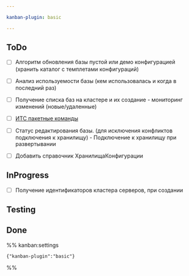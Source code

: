 ```yaml
---

kanban-plugin: basic

---
```


## ToDo

- [ ] Алгоритм обновления базы пустой или демо конфигурацией (хранить каталог с темплетами конфигураций)
- [ ] Анализ используемости базы (кем использовалась и когда в последний раз)
- [ ] Получение списка баз на кластере и их создание - мониторинг изменений (новые/удаленные)
- [ ] [ИТС пакетные команды](https://its.1c.ru/db/v8320doc#bookmark:adm:TI000000499)
- [ ] Статус редактирования базы. (для исключения конфликтов подключения к хранилищу) - Подключение к хранилищу при развертывании
- [ ] Добавить справочник ХранилищаКонфигурации


## InProgress

- [ ] Получение идентификаторов кластера серверов, при создании


## Testing



## Done





%% kanban:settings
```
{"kanban-plugin":"basic"}
```
%%